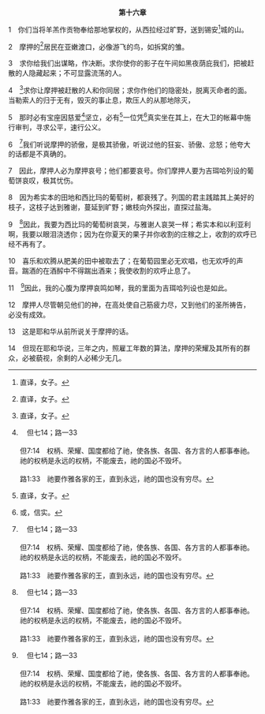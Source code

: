 <p style="text-align:center;font-weight:bold;">第十六章</p>

1　你们当将羊羔作贡物奉给那地掌权的，从西拉经过旷野，送到锡安[^1]城的山。

[^1]:直译，女子。

2　摩押的[^1]居民在亚嫩渡口，必像游飞的鸟，如拆窝的雏。

[^1]:直译，女子。

3　求你给我们出谋略，作决断。求你使你的影子在午间如黑夜荫庇我们，把被赶散的人隐藏起来；不可显露流荡的人。

4　[^1]求你让摩押被赶散的人和你同居；求你作他们的隐密处，脱离灭命者的面。当勒索人的归于无有，毁灭的事止息，欺压人的从那地除灭，

[^1]:此乃照七十士希腊文译本；希伯来文经文作，摩押啊，让我所赶散的人和你同居。

5　那时必有宝座因慈爱[^a]坚立，必有[^1]一位凭[^2]真实坐在其上，在大卫的帐幕中施行审判，寻求公平，速行公义。

[^1]:耶和华对列国审判终极的结果，乃是供备包罗万有的基督作救主，以应付蒙爱之以色列和受审判之列国的需要(5，十九20下，二二20～25)。在来世以色列国复兴期间，基督必在大卫的帐幕，就是大卫的国，弥赛亚国里(徒十五16)，作王掌权(摩九11与注，路一32～33与33注1)。基督在大卫的帐幕中掌权，表征安慰、鼓励和复兴。根据二四23，在千年国作王的基督，事实上就是万军之耶和华。

[^2]:或，信实。

[^a]:　但七14；路一33<br><br>但7:14　权柄、荣耀、国度都给了祂，使各族、各国、各方言的人都事奉祂。祂的权柄是永远的权柄，不能废去，祂的国必不毁坏。<br><br>路1:33　祂要作雅各家的王，直到永远，祂的国也没有穷尽。

6　[^a]我们听说摩押的骄傲，是极其骄傲，听说过他的狂妄、骄傲、忿怒；他夸大的话都是不真确的。

[^a]:　6～7：耶四八29～31<br><br>耶48:29　我们听说摩押的骄傲，是极其骄傲；听说过他的狂傲、骄傲、狂妄并心中的高傲。<br><br>耶48:30　耶和华说，我知道他的忿怒，他夸大的话是不正确的，是一无所成的。<br><br>耶48:31　因此，我要为摩押哀号，为全摩押呼喊；人必为吉珥哈列设人哀叹。

7　因此，摩押人必为摩押哀号；他们都要哀号。你们摩押人要为吉珥哈列设的葡萄饼哀叹，极其忧伤。

8　因为希实本的田地和西比玛的葡萄树，都衰残了。列国的君主践踏其上美好的枝子，这枝子达到雅谢，蔓延到旷野；嫩枝向外探出，直探过盐海。

9　[^a]因此，我要为西比玛的葡萄树哀哭，与雅谢人哀哭一样；希实本和以利亚利啊，我要以眼泪浇透你；因为在你夏天的果子并你收割的庄稼之上，收割的欢呼已经不再有了。

[^a]:　9～10：耶四八32～33<br><br>耶48:32　西比玛的葡萄树啊，我为你哀哭甚于雅谢人的哀哭；你的枝子蔓延过海，直达到海，达到雅谢；那行毁灭的，已经临到你夏天的果子，和你所摘的葡萄。<br><br>耶48:33　肥田和摩押地的喜乐欢腾，都被夺去。我使酒醡的酒绝流，无人踹酒，欢呼收成；收割的欢呼成了没有收割的喊声。

10　喜乐和欢腾从肥美的田中被取去了；在葡萄园里必无欢唱，也无欢呼的声音。踹酒的在酒醡中不得踹出酒来；我使收割的欢呼止息了。

11　[^a]因此，我的心腹为摩押哀鸣如琴，我的里面为吉珥哈列设也是如此。

[^a]:　耶四八36<br><br>耶48:36　所以我的心为摩押哀鸣如箫，我的心为吉珥哈列设人也是如此；故此摩押所积的财富，都灭没了。

12　摩押人尽管朝见他们的神，在高处使自己筋疲力尽，又到他们的圣所祷告，必没有成效。

13　这是耶和华从前所说关于摩押的话。

14　但现在耶和华说，三年之内，照雇工年数的算法，摩押的荣耀及其所有的群众，必被藐视，余剩的人必稀少无几。
